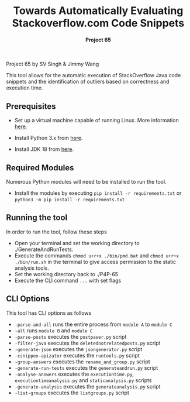 <h1 align="center">
  Towards Automatically Evaluating Stackoverflow.com Code Snippets
  <br>
</h1>
<h4 align="center">Project 65</h4>
<p align="center">
<br>

Project 65 by SV Singh & Jimmy Wang

This tool allows for the automatic execution of StackOverflow Java code snippets and the identification of outliers based on correctness and execution time.

## Prerequisites

- Set up a virtual machine capable of running Linux. More information [here](https://ubuntu.com/tutorials/how-to-run-ubuntu-desktop-on-a-virtual-machine-using-virtualbox#1-overview).

- Install Python 3.x from [here](https://www.python.org/downloads/).

- Install JDK 18 from [here](https://www.oracle.com/java/technologies/javase/jdk18-archive-downloads.html).
  
## Required Modules

Numerous Python modules will need to be installed to run the tool. 

- Install the modules by executing `pip install -r requirements.txt` or `python3 -m pip install -r requirements.txt`

## Running the tool

In order to run the tool, follow these steps

- Open your terminal and set the working directory to ./GenerateAndRunTests.
- Execute the commands `chmod u+r+x ./bin/pmd.bat` and `chmod u+r+x ./bin/run.sh` in the terminal to give access permission to the static analysis tools.
- Set the working directory back to ./P4P-65
- Execute the CLI command `...` with set flags

## CLI Options

This tool has CLI options as follows

- `-parse-and-all` runs the entire process from `module A` to `module C`
- `-all` runs `module B` and `module C`
- `-parse-posts` executes the `postpaser.py` script
- `-filter-java` executes the `deletednotrelatedposts.py` script
- `-generate-json` executes the `jsongenerator.py` script
- `-csnippex-apizator` executes the `runtools.py` script
- `-group-answers` executes the `rename_and_group.py` script
- `-generate-run-tests` executes the `generateandrun.py` script
- `-analyse-answers` executes the `executiontime.py`, `executiontimeanalysis.py` and `staticanalysis.py` scripts
- `-generate-analysis` executes the `generateanalysis.py` script
- `-list-groups` executes the `listgroups.py` script



